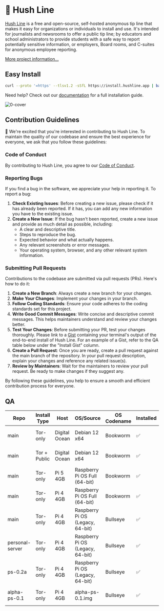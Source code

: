# 🤫 Hush Line

[Hush Line](https://hushline.app) is a free and open-source, self-hosted anonymous tip line that makes it easy for organizations or individuals to install and use. It's intended for journalists and newsrooms to offer a public tip line; by educators and school administrators to provide students with a safe way to report potentially sensitive information, or employers, Board rooms, and C-suites for anonymous employee reporting.

[More project information...](https://github.com/scidsg/project-info/tree/main/hush-line)

## Easy Install

```bash
curl --proto '=https' --tlsv1.2 -sSfL https://install.hushline.app | bash
```

Need help? Check out our [documentation](https://scidsg.github.io/hushline-docs/book/intro.html) for a full installation guide.

![0-cover](https://github.com/scidsg/hushline/assets/28545431/771b1e4d-2404-4d58-b395-7f4a4cfb6913) 

## Contribution Guidelines

🙌 We're excited that you're interested in contributing to Hush Line. To maintain the quality of our codebase and ensure the best experience for everyone, we ask that you follow these guidelines:

### Code of Conduct

By contributing to Hush Line, you agree to our [Code of Conduct](https://github.com/scidsg/business-resources/blob/main/Policies%20%26%20Procedures/Code%20of%20Conduct.md).

### Reporting Bugs

If you find a bug in the software, we appreciate your help in reporting it. To report a bug:

1. **Check Existing Issues**: Before creating a new issue, please check if it has already been reported. If it has, you can add any new information you have to the existing issue.
2. **Create a New Issue**: If the bug hasn't been reported, create a new issue and provide as much detail as possible, including:
   - A clear and descriptive title.
   - Steps to reproduce the bug.
   - Expected behavior and what actually happens.
   - Any relevant screenshots or error messages.
   - Your operating system, browser, and any other relevant system information.

### Submitting Pull Requests

Contributions to the codebase are submitted via pull requests (PRs). Here's how to do it:

1. **Create a New Branch**: Always create a new branch for your changes.
2. **Make Your Changes**: Implement your changes in your branch.
3. **Follow Coding Standards**: Ensure your code adheres to the coding standards set for this project.
4. **Write Good Commit Messages**: Write concise and descriptive commit messages. This helps maintainers understand and review your changes better.
5. **Test Your Changes**: Before submitting your PR, test your changes thoroughly. Please link to a [Gist](https://gist.github.com) containing your terminal's output of the end-to-end install of Hush Line. For an example of a Gist, refer to the QA table below under the "Install Gist" column.
6. **Create a Pull Request**: Once you are ready, create a pull request against the main branch of the repository. In your pull request description, explain your changes and reference any related issue(s).
7. **Review by Maintainers**: Wait for the maintainers to review your pull request. Be ready to make changes if they suggest any.

By following these guidelines, you help to ensure a smooth and efficient contribution process for everyone.

## QA

| Repo           | Install Type | Host              | OS/Source                        | OS Codename  | Installed  | Install Gist                                                                       | Display Working | Display Version | Confirmation Email | Home | Info Page | Message Sent | Message Received | Message Decrypted | Close Button | Auditor | Date        | Commit Hash
|----------------|--------------|-------------------|----------------------------------|--------------|-------------------------------------------------------------------------------------------------|-----------------|-----------------|--------------------|------|-----------|--------------|------------------|-------------------|--------------|---------|-------------|-------------|--------|
| main           | Tor-only     | Digital Ocean     | Debian 12 x64                    | Bookworm     | ✅         | [link](https://gist.github.com/glenn-sorrentino/7774228a6750c4a7418860ed66ae2a8f)  | NA              | NA              | ✅                | ✅    | ✅       | ✅           | ✅              | ✅                | ✅           | Glenn   | Nov-14-2023 | [6fc9d61](https://github.com/scidsg/hushline/pull/186/commits/6fc9d61369f54e7663dc3eabf3dbcdd3b0016eaf)
| main           | Tor + Public | Digital Ocean     | Debian 12 x64                    | Bookworm     | ✅         | [link](https://gist.github.com/glenn-sorrentino/ebd7379566c330ab85000b868e4fb9bb)  | NA              | NA              | ✅                | ✅    | ✅       | ✅           | ✅              | ✅                | ✅           | Glenn   | Nov-07-2023 | [08155d0](https://github.com/scidsg/hushline/commit/08155d07d582e44fc12617afdba9e3c95cacdc51)
| main           | Tor-only     | Pi 5 4GB          | Raspberry Pi OS Full (64-bit)    | Bookworm     | ✅         | [link](https://gist.github.com/glenn-sorrentino/2855a078d775f92f11b21876b61b8699)  | NA              | NA              | ✅                | ✅    | ✅       | ✅           | ✅              | ✅                | ✅           | Glenn   | Nov-13-2023 | [08155d0](https://github.com/scidsg/hushline/commit/08155d07d582e44fc12617afdba9e3c95cacdc51)
| main           | Tor-only     | Pi 4 4GB          | Raspberry Pi OS Full (64-bit)    | Bookworm     | ✅         | [link](https://gist.github.com/glenn-sorrentino/c144d92346095682539a0735eebb06e7)  | NA              | NA              | ✅                | ✅    | ✅       | ✅           | ✅              | ✅                | ✅           | Glenn   | Nov-08-2023 | [08155d0](https://github.com/scidsg/hushline/commit/08155d07d582e44fc12617afdba9e3c95cacdc51)
| main           | Tor-only     | Pi 4 4GB          | Raspberry Pi OS (Legacy, 64-bit) | Bullseye     | ✅         | [link](https://gist.github.com/glenn-sorrentino/6e5fd237c02a916c6f4aa236f5a362d9)  | NA              | NA              | ✅                | ✅    | ✅       | ✅           | ✅              | ✅                | ✅           | Glenn   | Oct-25-2023 | [984ad9c](https://github.com/scidsg/hushline/tree/984ad9c86b547ccd2af3dac124f9294f4d1e1c4b)
| personal-server| Tor-only     | Pi 4 4GB          | Raspberry Pi OS (Legacy, 64-bit) | Bullseye     | ✅         | [link](https://gist.github.com/glenn-sorrentino/3de2a2ea11b0228f4892907514b0ac4c)  | ✅              | 2.2             | ✅                | ✅    | ✅       | ✅           | ✅              | ✅                | ✅           | Glenn   | Oct-25-2023 | [984ad9c](https://github.com/scidsg/hushline/tree/984ad9c86b547ccd2af3dac124f9294f4d1e1c4b)
| ps-0.2a        | Tor-only     | Pi 4 4GB          | Raspberry Pi OS (Legacy, 64-bit) | Bullseye     | ✅         | [link](https://gist.github.com/glenn-sorrentino/dfe7650d23d4666507ea4e778d1da0e8)  | ✅              | 2.2             | ✅                | ✅    | ✅       | ✅           | ✅              | ✅                | ✅           | Glenn   | Nov-6-2023  | [e2e826c](https://github.com/scidsg/hushline/tree/e2e826c71de73f785f4530982e222cbbbc800dd4)
| alpha-ps-0.1   | Tor-only     | Pi 4 4GB          | alpha-ps-0.1.img                 | Bullseye     | ✅         |  NA                                                                                | ✅              | 2.2             | ✅                | ✅    | ✅       | ✅           | ✅              | ✅                | ✅           | Glenn   | Oct-25-2023 | [984ad9c](https://github.com/scidsg/hushline/tree/984ad9c86b547ccd2af3dac124f9294f4d1e1c4b)
